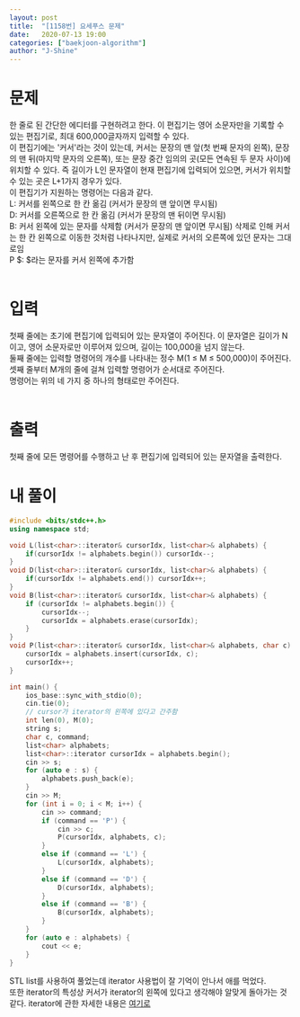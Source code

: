 ```yaml
---
layout: post
title:  "[1158번] 요세푸스 문제"
date:   2020-07-13 19:00
categories: ["baekjoon-algorithm"]
author: "J-Shine"
---
```


# 문제  
한 줄로 된 간단한 에디터를 구현하려고 한다. 이 편집기는 영어 소문자만을 기록할 수 있는 편집기로, 최대 600,000글자까지 입력할 수 있다.<br>
이 편집기에는 '커서'라는 것이 있는데, 커서는 문장의 맨 앞(첫 번째 문자의 왼쪽), 문장의 맨 뒤(마지막 문자의 오른쪽), 또는 문장 중간 임의의 곳(모든 연속된 두 문자 사이)에 위치할 수 있다. 즉 길이가 L인 문자열이 현재 편집기에 입력되어 있으면, 커서가 위치할 수 있는 곳은 L+1가지 경우가 있다.<br>
이 편집기가 지원하는 명령어는 다음과 같다.<br>
L: 커서를 왼쪽으로 한 칸 옮김 (커서가 문장의 맨 앞이면 무시됨)<br>
D: 커서를 오른쪽으로 한 칸 옮김 (커서가 문장의 맨 뒤이면 무시됨)<br>
B: 커서 왼쪽에 있는 문자를 삭제함 (커서가 문장의 맨 앞이면 무시됨) 삭제로 인해 커서는 한 칸 왼쪽으로 이동한 것처럼 나타나지만, 실제로 커서의 오른쪽에 있던 문자는 그대로임<br>
P $: $라는 문자를 커서 왼쪽에 추가함<br><br>

# 입력  

첫째 줄에는 초기에 편집기에 입력되어 있는 문자열이 주어진다. 이 문자열은 길이가 N이고, 영어 소문자로만 이루어져 있으며, 길이는 100,000을 넘지 않는다.<br> 
둘째 줄에는 입력할 명령어의 개수를 나타내는 정수 M(1 ≤ M ≤ 500,000)이 주어진다. 셋째 줄부터 M개의 줄에 걸쳐 입력할 명령어가 순서대로 주어진다.<br>
명령어는 위의 네 가지 중 하나의 형태로만 주어진다.<br><br>

# 출력  

첫째 줄에 모든 명령어를 수행하고 난 후 편집기에 입력되어 있는 문자열을 출력한다.<br>

# 내 풀이

```c++
#include <bits/stdc++.h>
using namespace std;

void L(list<char>::iterator& cursorIdx, list<char>& alphabets) {
	if(cursorIdx != alphabets.begin()) cursorIdx--;
}
void D(list<char>::iterator& cursorIdx, list<char>& alphabets) {
	if(cursorIdx != alphabets.end()) cursorIdx++;
}
void B(list<char>::iterator& cursorIdx, list<char>& alphabets) {
	if (cursorIdx != alphabets.begin()) {
		cursorIdx--;
		cursorIdx = alphabets.erase(cursorIdx);
	}
}
void P(list<char>::iterator& cursorIdx, list<char>& alphabets, char c) {
	cursorIdx = alphabets.insert(cursorIdx, c);
	cursorIdx++;
}

int main() {
    ios_base::sync_with_stdio(0);
	cin.tie(0);
	// cursor가 iterator의 왼쪽에 있다고 간주함
	int len(0), M(0);
	string s;
	char c, command;
	list<char> alphabets;
	list<char>::iterator cursorIdx = alphabets.begin();
	cin >> s;
	for (auto e : s) {
		alphabets.push_back(e);
	}
	cin >> M;
	for (int i = 0; i < M; i++) {
		cin >> command;
		if (command == 'P') {
			cin >> c;
			P(cursorIdx, alphabets, c);
		}
		else if (command == 'L') {
			L(cursorIdx, alphabets); 	
		}
		else if (command == 'D') {
			D(cursorIdx, alphabets);
		}
		else if (command == 'B') {
			B(cursorIdx, alphabets);
		}
	}
	for (auto e : alphabets) {
		cout << e;
	}
}
```
STL list를 사용하여 풀었는데 iterator 사용법이 잘 기억이 안나서 애를 먹었다.<br>
또한 iterator의 특성상 커서가 iterator의 왼쪽에 있다고 생각해야 알맞게 돌아가는 것 같다.
iterator에 관한 자세한 내용은 [여기로]()<br><br>
